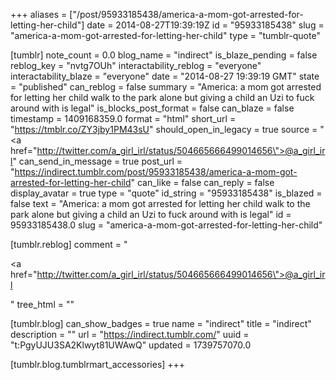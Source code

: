 +++
aliases = ["/post/95933185438/america-a-mom-got-arrested-for-letting-her-child"]
date = 2014-08-27T19:39:19Z
id = "95933185438"
slug = "america-a-mom-got-arrested-for-letting-her-child"
type = "tumblr-quote"

[tumblr]
note_count = 0.0
blog_name = "indirect"
is_blaze_pending = false
reblog_key = "nvtg7OUh"
interactability_reblog = "everyone"
interactability_blaze = "everyone"
date = "2014-08-27 19:39:19 GMT"
state = "published"
can_reblog = false
summary = "America: a mom got arrested for letting her child walk to the park alone but giving a child an Uzi to fuck around with is legal"
is_blocks_post_format = false
can_blaze = false
timestamp = 1409168359.0
format = "html"
short_url = "https://tmblr.co/ZY3jby1PM43sU"
should_open_in_legacy = true
source = "<a href=\"http://twitter.com/a_girl_irl/status/504665666499014656\">@a_girl_irl</a>"
can_send_in_message = true
post_url = "https://indirect.tumblr.com/post/95933185438/america-a-mom-got-arrested-for-letting-her-child"
can_like = false
can_reply = false
display_avatar = true
type = "quote"
id_string = "95933185438"
is_blazed = false
text = "America: a mom got arrested for letting her child walk to the park alone but giving a child an Uzi to fuck around with is legal"
id = 95933185438.0
slug = "america-a-mom-got-arrested-for-letting-her-child"

[tumblr.reblog]
comment = "<p><a href=\"http://twitter.com/a_girl_irl/status/504665666499014656\">@a_girl_irl</a></p>"
tree_html = ""

[tumblr.blog]
can_show_badges = true
name = "indirect"
title = "indirect"
description = ""
url = "https://indirect.tumblr.com/"
uuid = "t:PgyUJU3SA2Klwyt81UWAwQ"
updated = 1739757070.0

[tumblr.blog.tumblrmart_accessories]
+++
